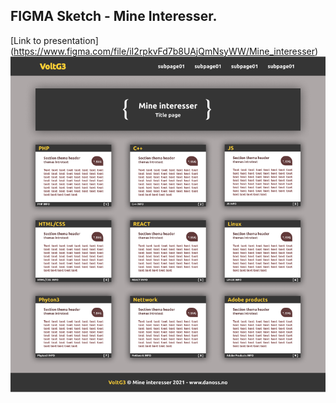 ## FIGMA Sketch - Mine Interesser.
[Link to presentation] (https://www.figma.com/file/iI2rpkvFd7b8UAjQmNsyWW/Mine_interesser)
<img src="https://github.com/VoltG3/FIGMA/blob/master/min_interesser/mine_interesser.png" alt="img"> 
